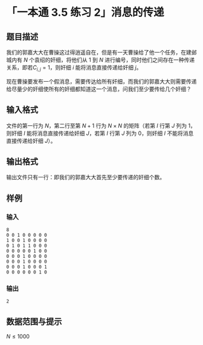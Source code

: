 # 「一本通 3.5 练习 2」消息的传递

## 题目描述

我们的郭嘉大大在曹操这过得逍遥自在，但是有一天曹操给了他一个任务，在建邺城内有 $N$ 个袁绍的奸细，将他们从 $1$ 到 $N$ 进行编号，同时他们之间存在一种传递关系，即若$C_{i,j}=1$，则奸细 $i$ 能将消息直接传递给奸细 $j$。

现在曹操要发布一个假消息，需要传达给所有奸细，而我们的郭嘉大大则需要传递给尽量少的奸细使所有的奸细都知道这一个消息，问我们至少要传给几个奸细？

## 输入格式

文件的第一行为 $N$，第二行至第 $N+1$ 行为 $N \times N$ 的矩阵（若第 $I$ 行第 $J$ 列为 $1$，则奸细 $I$ 能将消息直接传递给奸细 $J$，若第 $I$ 行第 $J$ 列为 $0$，则奸细 $I$ 不能将消息直接传递给奸细 $J$）。

## 输出格式

输出文件只有一行：即我们的郭嘉大大首先至少要传递的奸细个数。

## 样例

### 输入

```
8
0 0 1 0 0 0 0 0
1 0 0 1 0 0 0 0
0 1 0 1 1 0 0 0
0 0 0 0 0 1 0 0
0 0 0 1 0 0 0 0
0 0 0 1 0 0 0 0
0 0 0 1 0 0 0 1
0 0 0 0 0 0 1 0
```

### 输出

```
2
```

## 数据范围与提示

$N \leq 1000$